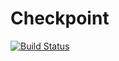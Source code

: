# Checkpoint

[![Build Status](https://travis-ci.org/OPIN-CHECKPOINT/checkpoint.svg?branch=master)](https://travis-ci.org/OPIN-CHECKPOINT/checkpoint)

